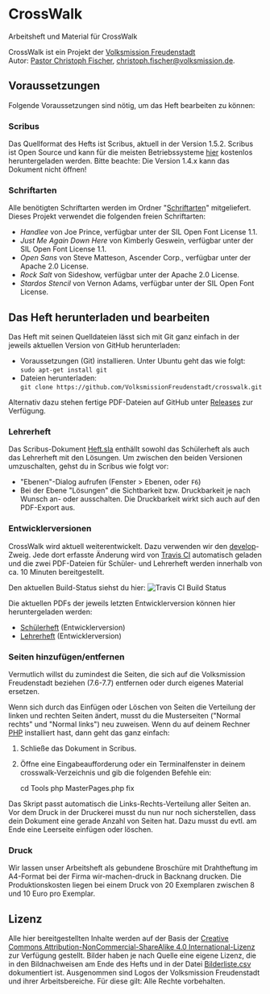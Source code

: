 CrossWalk
=========
Arbeitsheft und Material für CrossWalk

CrossWalk ist ein Projekt der [Volksmission Freudenstadt](http://www.volksmission-freudenstadt.de/)  
Autor: [Pastor Christoph Fischer](http://christoph-fischer.org), christoph.fischer@volksmission.de.      


## Voraussetzungen

Folgende Voraussetzungen sind nötig, um das Heft bearbeiten zu können: 

### Scribus

Das Quellformat des Hefts ist Scribus, aktuell in der Version 1.5.2. Scribus ist Open Source und kann für die meisten Betriebssysteme [hier](http://www.scribus.net/) kostenlos heruntergeladen werden. Bitte beachte: Die Version 1.4.x kann das Dokument nicht öffnen! 

### Schriftarten
Alle benötigten Schriftarten werden im Ordner "[Schriftarten](Grafik/Schriftarten/)" mitgeliefert. Dieses Projekt verwendet die folgenden freien Schriftarten:

* *Handlee* von Joe Prince, verfügbar unter der SIL Open Font License 1.1.
* *Just Me Again Down Here* von Kimberly Geswein, verfügbar unter der SIL Open Font License 1.1.
* *Open Sans* von Steve Matteson, Ascender Corp., verfügbar unter der Apache 2.0 License.
* *Rock Salt* von Sideshow, verfügbar unter der Apache 2.0 License.
* *Stardos Stencil* von Vernon Adams, verfügbar unter der SIL Open Font License.

## Das Heft herunterladen und bearbeiten
Das Heft mit seinen Quelldateien lässt sich mit Git ganz einfach in der jeweils aktuellen Version von GitHub herunterladen: 

 * Voraussetzungen (Git) installieren. Unter Ubuntu geht das wie folgt:   
`sudo apt-get install git`
 * Dateien herunterladen:  
 `git clone https://github.com/VolksmissionFreudenstadt/crosswalk.git`  

Alternativ dazu stehen fertige PDF-Dateien auf GitHub unter [Releases](https://github.com/VolksmissionFreudenstadt/crosswalk/releases/) zur Verfügung.

### Lehrerheft
Das Scribus-Dokument [Heft.sla](Heft.sla) enthällt sowohl das Schülerheft als auch das Lehrerheft mit den Lösungen. Um zwischen den beiden Versionen umzuschalten, gehst du in Scribus wie folgt vor:

 * "Ebenen"-Dialog aufrufen (Fenster > Ebenen, oder `F6`)
 * Bei der Ebene "Lösungen" die Sichtbarkeit bzw. Druckbarkeit je nach Wunsch an- oder ausschalten. Die Druckbarkeit wirkt sich auch auf den PDF-Export aus.

### Entwicklerversionen
CrossWalk wird aktuell weiterentwickelt. Dazu verwenden wir den [develop](/tree/develop)-Zweig. Jede dort erfasste Änderung wird von [Travis CI](https://travis-ci.org/VolksmissionFreudenstadt/crosswalk/) automatisch geladen und die zwei PDF-Dateien für Schüler- und Lehrerheft werden innerhalb von ca. 10 Minuten bereitgestellt. 

Den aktuellen Build-Status siehst du hier:
![Travis CI Build Status](https://travis-ci.org/VolksmissionFreudenstadt/crosswalk.svg)

Die aktuellen PDFs der jeweils letzten Entwicklerversion können hier heruntergeladen werden:

 * [Schülerheft](http://www.volksmission-freudenstadt.de/fileadmin/crosswalk/build/schuelerheft.pdf) (Entwicklerversion)
 * [Lehrerheft](http://www.volksmission-freudenstadt.de/fileadmin/crosswalk/build/lehrerheft.pdf) (Entwicklerversion)


### Seiten hinzufügen/entfernen
Vermutlich willst du zumindest die Seiten, die sich auf die Volksmission Freudenstadt beziehen (7.6-7.7) entfernen oder durch eigenes Material ersetzen. 

Wenn sich durch das Einfügen oder Löschen von Seiten die Verteilung der linken und rechten Seiten ändert, musst du die Musterseiten ("Normal rechts" und "Normal links") neu zuweisen.
Wenn du auf deinem Rechner [PHP](http://www.php.net) installiert hast, dann geht das ganz einfach:

1. Schließe das Dokument in Scribus.
2. Öffne eine Eingabeaufforderung oder ein Terminalfenster in deinem crosswalk-Verzeichnis und gib die folgenden Befehle ein:  

    cd Tools
    php MasterPages.php fix
  
Das Skript passt automatisch die Links-Rechts-Verteilung aller Seiten an. Vor dem Druck in der Druckerei musst du nun nur noch sicherstellen, dass dein Dokument eine gerade Anzahl von Seiten hat. Dazu musst du evtl. am Ende eine Leerseite einfügen oder löschen. 

### Druck
Wir lassen unser Arbeitsheft als gebundene Broschüre mit Drahtheftung im A4-Format bei der Firma wir-machen-druck in Backnang drucken. Die Produktionskosten liegen bei einem Druck von 20 Exemplaren zwischen 8 und 10 Euro pro Exemplar.



## Lizenz
Alle hier bereitgestellten Inhalte werden auf der Basis der [Creative Commons Attribution-NonCommercial-ShareAlike 4.0 International-Lizenz](https://creativecommons.org/licenses/by-sa/4.0/legalcode#languages) zur Verfügung gestellt. Bilder haben je nach Quelle eine eigene Lizenz, die in den Bildnachweisen am Ende des Hefts und in der Datei [Bilderliste.csv](Dokumentation/Bilderliste.csv) dokumentiert ist. Ausgenommen sind Logos der Volksmission Freudenstadt und ihrer Arbeitsbereiche. Für diese gilt: Alle Rechte vorbehalten.

